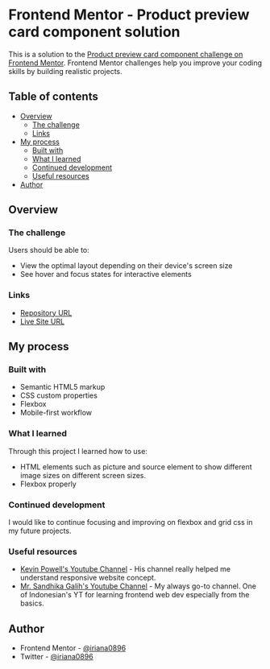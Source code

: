 # Frontend Mentor - Product preview card component solution

This is a solution to the [Product preview card component challenge on Frontend Mentor](https://www.frontendmentor.io/challenges/product-preview-card-component-GO7UmttRfa). Frontend Mentor challenges help you improve your coding skills by building realistic projects. 

## Table of contents

- [Overview](#overview)
  - [The challenge](#the-challenge)
  - [Links](#links)
- [My process](#my-process)
  - [Built with](#built-with)
  - [What I learned](#what-i-learned)
  - [Continued development](#continued-development)
  - [Useful resources](#useful-resources)
- [Author](#author)

## Overview

### The challenge

Users should be able to:

- View the optimal layout depending on their device's screen size
- See hover and focus states for interactive elements

### Links

- [Repository URL](https://github.com/iriana0896/ProductPreview-challenge)
- [Live Site URL](https://productpreview-solution-by-iriana.netlify.app)

## My process

### Built with

- Semantic HTML5 markup
- CSS custom properties
- Flexbox
- Mobile-first workflow

### What I learned

Through this project I learned how to use:
- HTML elements such as picture and source element to show different image sizes on different screen sizes.
- Flexbox properly

### Continued development

I would like to continue focusing and improving on flexbox and grid css in my future projects.

### Useful resources

- [Kevin Powell's Youtube Channel](https://www.youtube.com/kepowob/) - His channel really helped me understand responsive website concept.
- [Mr. Sandhika Galih's Youtube Channel](https://www.youtube.com/c/WebProgrammingUNPAS/) - My always go-to channel. One of Indonesian's YT for learning frontend web dev especially from the basics.

## Author

- Frontend Mentor - [@iriana0896](https://www.frontendmentor.io/profile/iriana0896)
- Twitter - [@iriana0896](https://www.twitter.com/iriana0896)
